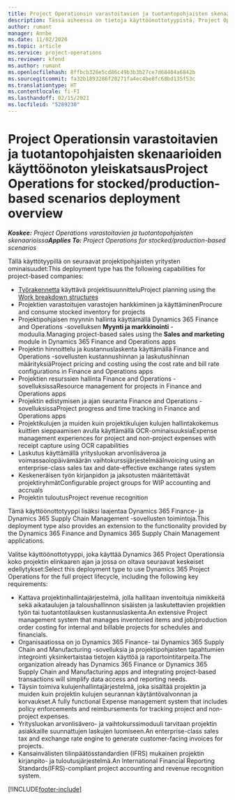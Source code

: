 ```yaml
---
title: Project Operationsin varastoitavien ja tuotantopohjaisten skenaarioiden käyttöönoton yleiskatsaus
description: Tässä aiheessa on tietoja käyttöönottotyypistä, Project Operations varastoitavien ja tuotantopohjaisten skenaarioissa.
author: rumant
manager: Annbe
ms.date: 11/02/2020
ms.topic: article
ms.service: project-operations
ms.reviewer: kfend
ms.author: rumant
ms.openlocfilehash: 8ffbcb326e5cd86c49b3b3b27ce7d68404a6842b
ms.sourcegitcommit: fa32b1893286f20271fa4ec4be8fc68bd135f53c
ms.translationtype: HT
ms.contentlocale: fi-FI
ms.lasthandoff: 02/15/2021
ms.locfileid: "5289230"
---
```

# <a name="project-operations-for-stockedproduction-based-scenarios-deployment-overview"></a><span data-ttu-id="dd0fc-103">Project Operationsin varastoitavien ja tuotantopohjaisten skenaarioiden käyttöönoton yleiskatsaus</span><span class="sxs-lookup"><span data-stu-id="dd0fc-103">Project Operations for stocked/production-based scenarios deployment overview</span></span>

<span data-ttu-id="dd0fc-104">_**Koskee:** Project Operations varastoitavien ja tuotantopohjaisten skenaarioissa_</span><span class="sxs-lookup"><span data-stu-id="dd0fc-104">_**Applies To:** Project Operations for stocked/production-based scenarios_</span></span>


<span data-ttu-id="dd0fc-105">Tällä käyttötyypillä on seuraavat projektipohjaisten yritysten ominaisuudet:</span><span class="sxs-lookup"><span data-stu-id="dd0fc-105">This deployment type has the following capabilities for project-based companies:</span></span>

- <span data-ttu-id="dd0fc-106">[Työrakennetta](work-breakdown-structures.md) käyttävä projektisuunnittelu</span><span class="sxs-lookup"><span data-stu-id="dd0fc-106">Project planning using the [Work breakdown structures](work-breakdown-structures.md)</span></span>
- <span data-ttu-id="dd0fc-107">Projektien varastoitujen varastojen hankkiminen ja käyttäminen</span><span class="sxs-lookup"><span data-stu-id="dd0fc-107">Procure and consume stocked inventory for projects</span></span>
- <span data-ttu-id="dd0fc-108">Projektipohjaisen myynnin hallinta käyttämällä Dynamics 365 Finance and Operations -sovelluksen **Myynti ja markkinointi** -moduulia.</span><span class="sxs-lookup"><span data-stu-id="dd0fc-108">Managing project-based sales using the **Sales and marketing** module in Dynamics 365 Finance and Operations apps</span></span>
- <span data-ttu-id="dd0fc-109">Projektin hinnoittelu ja kustannuslaskenta käyttämällä Finance and Operations -sovellusten kustannushinnan ja laskutushinnan määrityksiä</span><span class="sxs-lookup"><span data-stu-id="dd0fc-109">Project pricing and costing using the cost rate and bill rate configurations in Finance and Operations apps</span></span>
- <span data-ttu-id="dd0fc-110">Projektien resurssien hallinta Finance and Operations -sovelluksissa</span><span class="sxs-lookup"><span data-stu-id="dd0fc-110">Resource management for projects in Finance and Operations apps</span></span>
- <span data-ttu-id="dd0fc-111">Projektin edistymisen ja ajan seuranta Finance and Operations -sovelluksissa</span><span class="sxs-lookup"><span data-stu-id="dd0fc-111">Project progress and time tracking in Finance and Operations apps</span></span>
- <span data-ttu-id="dd0fc-112">Projektikulujen ja muiden kuin projektikulujen kulujen hallintakokemus kuittien sieppaamisen avulla käyttämällä OCR-ominaisuuksia</span><span class="sxs-lookup"><span data-stu-id="dd0fc-112">Expense management experiences for project and non-project expenses with receipt capture using OCR capabilities</span></span>
- <span data-ttu-id="dd0fc-113">Laskutus käyttämällä yritysluokan arvonlisäveroa ja voimassaolopäivämäärän vaihtokurssijärjestelmää</span><span class="sxs-lookup"><span data-stu-id="dd0fc-113">Invoicing using an enterprise-class sales tax and date-effective exchange rates system</span></span>
- <span data-ttu-id="dd0fc-114">Keskeneräisen työn kirjanpidon ja jaksotusten määritettävät projektiryhmät</span><span class="sxs-lookup"><span data-stu-id="dd0fc-114">Configurable project groups for WIP accounting and accruals</span></span>
- <span data-ttu-id="dd0fc-115">Projektin tuloutus</span><span class="sxs-lookup"><span data-stu-id="dd0fc-115">Project revenue recognition</span></span>

<span data-ttu-id="dd0fc-116">Tämä käyttöönottotyyppi lisäksi laajentaa Dynamics 365 Finance- ja Dynamics 365 Supply Chain Management -sovellusten toimintoja.</span><span class="sxs-lookup"><span data-stu-id="dd0fc-116">This deployment type also provides an extension to the functionality provided by the Dynamics 365 Finance and Dynamics 365 Supply Chain Management applications.</span></span>

<span data-ttu-id="dd0fc-117">Valitse käyttöönottotyyppi, joka käyttää Dynamics 365 Project Operationsia koko projektin elinkaaren ajan ja jossa on oltava seuraavat keskeiset edellytykset:</span><span class="sxs-lookup"><span data-stu-id="dd0fc-117">Select this deployment type to use Dynamics 365 Project Operations for the full project lifecycle, including the following key requirements:</span></span>

- <span data-ttu-id="dd0fc-118">Kattava projektinhallintajärjestelmä, jolla hallitaan inventoituja nimikkeitä sekä aikataulujen ja taloushallinnon sisäisten ja laskutettavien projektien työn tai tuotantotilauksen kustannuslaskenta.</span><span class="sxs-lookup"><span data-stu-id="dd0fc-118">An extensive Project management system that manages inventoried items and job/production order costing for internal and billable projects for schedules and financials.</span></span>
- <span data-ttu-id="dd0fc-119">Organisaatiossa on jo Dynamics 365 Finance- tai Dynamics 365 Supply Chain and Manufacturing -sovelluksia ja projektipohjaisten tapahtumien integrointi yksinkertaistaa tietojen käyttöä ja raportointitarpeita.</span><span class="sxs-lookup"><span data-stu-id="dd0fc-119">The organization already has Dynamics 365 Finance or Dynamics 365 Supply Chain and Manufacturing apps and integrating project-based transactions will simplify data access and reporting needs.</span></span>
- <span data-ttu-id="dd0fc-120">Täysin toimiva kulujenhallintajärjestelmä, joka sisältää projektin ja muiden kuin projektin kulujen seurannan käytäntövalvonnan ja korvaukset.</span><span class="sxs-lookup"><span data-stu-id="dd0fc-120">A fully functional Expense management system that includes policy enforcements and reimbursements for tracking project and non-project expenses.</span></span>
- <span data-ttu-id="dd0fc-121">Yritysluokan arvonlisävero- ja vaihtokurssimoduuli tarvitaan projektin asiakkaille suunnattujen laskujen luomiseen.</span><span class="sxs-lookup"><span data-stu-id="dd0fc-121">An enterprise-class sales tax and exchange rate engine to generate customer-facing invoices for projects.</span></span>
- <span data-ttu-id="dd0fc-122">Kansainvälisten tilinpäätösstandardien (IFRS) mukainen projektin kirjanpito- ja tuloutusjärjestelmä.</span><span class="sxs-lookup"><span data-stu-id="dd0fc-122">An International Financial Reporting Standards(IFRS)-compliant project accounting and revenue recognition system.</span></span>



[!INCLUDE[footer-include](../includes/footer-banner.md)]